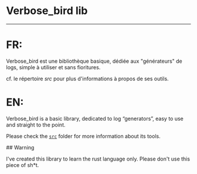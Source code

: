 # Verbose_bird lib

------

# FR:

Verbose_bird est une bibliothèque basique, dédiée aux "générateurs" de logs, simple à utiliser et sans fioritures.

cf. le répertoire *src* pour plus d'informations à propos de ses outils.

# EN:

Verbose_bird is a basic library, dedicated to log “generators”, easy to use and straight to the point.

Please check the [`src`](https://github.com/Songbird0/Verbose_Bird/blob/master/src/README.md) folder for more information about its tools.


## Warning

I've created this library to learn the rust language only. Please don't use this piece of sh\*t.
